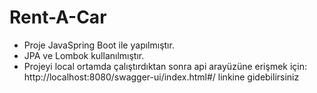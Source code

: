 ﻿# Rent-A-Car

* Proje JavaSpring Boot ile yapılmıştır.
* JPA ve Lombok kullanılmıştır. 
* Projeyi local ortamda çalıştırdıktan sonra api arayüzüne erişmek için: http://localhost:8080/swagger-ui/index.html#/ linkine gidebilirsiniz


